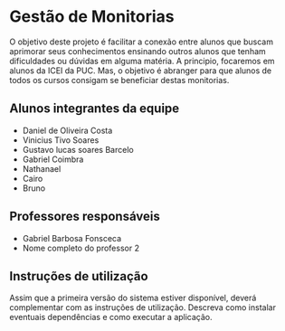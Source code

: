 # Gestão de Monitorias
O objetivo deste projeto é facilitar a conexão entre alunos que buscam aprimorar seus conhecimentos ensinando outros alunos que tenham dificuldades ou dúvidas em alguma matéria. A principio, focaremos em alunos da ICEI da PUC. Mas, o objetivo é abranger para que alunos de todos os cursos consigam se beneficiar destas monitorias. 

## Alunos integrantes da equipe

* Daniel de Oliveira Costa
* Vinicius Tivo Soares
* Gustavo lucas soares Barcelo
* Gabriel Coimbra
* Nathanael
* Cairo
* Bruno

## Professores responsáveis

* Gabriel Barbosa Fonsceca
* Nome completo do professor 2

## Instruções de utilização

Assim que a primeira versão do sistema estiver disponível, deverá complementar com as instruções de utilização. Descreva como instalar eventuais dependências e como executar a aplicação.
